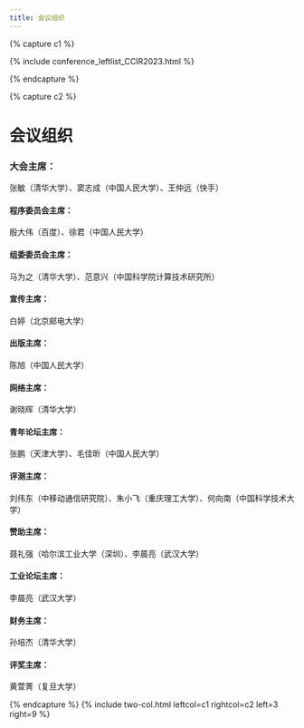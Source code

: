 ```yaml
---
title: 会议组织
---
```


{% capture c1 %}

{% include conference_leftlist_CCIR2023.html %}

{% endcapture %}

{% capture c2 %}

# **会议组织**

### **大会主席**：
张敏（清华大学）、窦志成（中国人民大学）、王仲远（快手）
#### **程序委员会主席**：
殷大伟（百度）、徐君（中国人民大学）
#### **组委委员会主席**：
马为之（清华大学）、范意兴（中国科学院计算技术研究所）

#### **宣传主席**：
白婷（北京邮电大学）

#### **出版主席**：
陈旭（中国人民大学）

#### **网络主席**：
谢晓晖（清华大学）

#### **青年论坛主席**：
张鹏（天津大学）、毛佳昕（中国人民大学）

#### **评测主席**：
刘伟东（中移动通信研究院）、朱小飞（重庆理工大学）、何向南（中国科学技术大学）

#### **赞助主席**：
聂礼强（哈尔滨工业大学（深圳）、李晨亮（武汉大学）

#### **工业论坛主席**：
李晨亮（武汉大学）

#### **财务主席**：
孙培杰（清华大学）

#### **评奖主席**：
黄萱菁（复旦大学）


{% endcapture %}
{% include two-col.html leftcol=c1 rightcol=c2 left=3 right=9 %}
